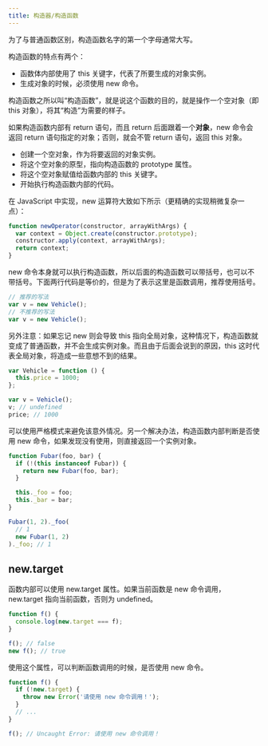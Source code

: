 ```yaml
---
title: 构造器/构造函数
---
```


为了与普通函数区别，构造函数名字的第一个字母通常大写。

构造函数的特点有两个：

- 函数体内部使用了 this 关键字，代表了所要生成的对象实例。
- 生成对象的时候，必须使用 new 命令。

构造函数之所以叫“构造函数”，就是说这个函数的目的，就是操作一个空对象（即 this 对象），将其“构造”为需要的样子。

如果构造函数内部有 return 语句，而且 return 后面跟着一个**对象**，new 命令会返回 return 语句指定的对象；否则，就会不管 return 语句，返回 this 对象。

- 创建一个空对象，作为将要返回的对象实例。
- 将这个空对象的原型，指向构造函数的 prototype 属性。
- 将这个空对象赋值给函数内部的 this 关键字。
- 开始执行构造函数内部的代码。

在 JavaScript 中实现，new 运算符大致如下所示（更精确的实现稍微复杂一点）：

```js
function newOperator(constructor, arrayWithArgs) {
  var context = Object.create(constructor.prototype);
  constructor.apply(context, arrayWithArgs);
  return context;
}
```

new 命令本身就可以执行构造函数，所以后面的构造函数可以带括号，也可以不带括号。下面两行代码是等价的，但是为了表示这里是函数调用，推荐使用括号。

```js
// 推荐的写法
var v = new Vehicle();
// 不推荐的写法
var v = new Vehicle();
```

另外注意：如果忘记 new 则会导致 this 指向全局对象，这种情况下，构造函数就变成了普通函数，并不会生成实例对象。而且由于后面会说到的原因，this 这时代表全局对象，将造成一些意想不到的结果。

```js
var Vehicle = function () {
  this.price = 1000;
};

var v = Vehicle();
v; // undefined
price; // 1000
```

可以使用严格模式来避免该意外情况。另一个解决办法，构造函数内部判断是否使用 new 命令，如果发现没有使用，则直接返回一个实例对象。

```js
function Fubar(foo, bar) {
  if (!(this instanceof Fubar)) {
    return new Fubar(foo, bar);
  }

  this._foo = foo;
  this._bar = bar;
}

Fubar(1, 2)._foo(
  // 1
  new Fubar(1, 2)
)._foo; // 1
```

## new.target

函数内部可以使用 new.target 属性。如果当前函数是 new 命令调用，new.target 指向当前函数，否则为 undefined。

```js
function f() {
  console.log(new.target === f);
}

f(); // false
new f(); // true
```

使用这个属性，可以判断函数调用的时候，是否使用 new 命令。

```js
function f() {
  if (!new.target) {
    throw new Error('请使用 new 命令调用！');
  }
  // ...
}

f(); // Uncaught Error: 请使用 new 命令调用！
```
